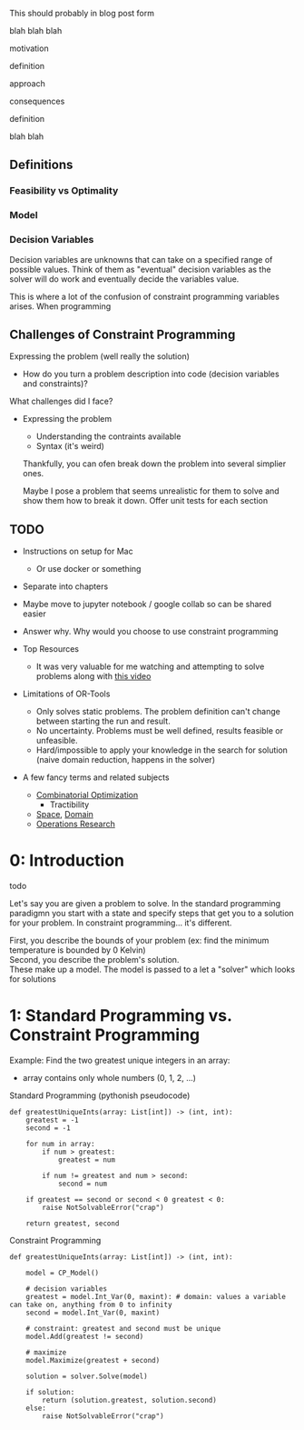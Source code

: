 This should probably in blog post form

blah blah blah 

motivation

definition

approach

consequences

definition

blah blah

## Definitions

### Feasibility vs Optimality

### Model


### Decision Variables
Decision variables are unknowns that can take on a specified range of possible values. Think of them as "eventual" decision variables as the solver will do work and eventually decide the variables value.

This is where a lot of the confusion of constraint programming variables arises. When programming 

## Challenges of Constraint Programming

Expressing the problem (well really the solution)
 - How do you turn a problem description into code (decision variables and constraints)?


What challenges did I face?
 - Expressing the problem
    - Understanding the contraints available
    - Syntax (it's weird)
 
    Thankfully, you can ofen break down the problem into several simplier ones.

    Maybe I pose a problem that seems unrealistic for them to solve and show them how to break it down.
    Offer unit tests for each section


## TODO
 - Instructions on setup for Mac
    - Or use docker or something

 - Separate into chapters
 - Maybe move to jupyter notebook / google collab so can be shared easier

 - Answer why. Why would you choose to use constraint programming

 - Top Resources
    - It was very valuable for me watching and attempting to solve problems along with [this video](https://www.youtube.com/watch?v=hod0L0zfnZs)

 - Limitations of OR-Tools
    - Only solves static problems. The problem definition can't change between starting the run and result.
    - No uncertainty. Problems must be well defined, results feasible or unfeasible. 
    - Hard/impossible to apply your knowledge in the search for solution (naive domain reduction, happens in the solver)

 - A few fancy terms and related subjects
    - [Combinatorial Optimization](https://en.wikipedia.org/wiki/Combinatorial_optimization)
        - Tractibility
    - [Space](https://en.wikipedia.org/wiki/Space_(mathematics)), [Domain](https://en.wikipedia.org/wiki/Domain_(mathematical_analysis))
    - [Operations Research](https://en.wikipedia.org/wiki/Operations_research)


# 0: Introduction
todo

Let's say you are given a problem to solve. In the standard programming paradigmn you start with a state and specify steps that get you to a solution for your problem. In constraint programming... it's different.

First, you describe the bounds of your problem (ex: find the minimum temperature is bounded by 0 Kelvin)   
Second, you describe the problem's solution.  
These make up a model. The model is passed to a let a "solver" which looks for solutions




# 1: Standard Programming vs. Constraint Programming


Example: Find the two greatest unique integers in an array:
 - array contains only whole numbers (0, 1, 2, ...)

Standard Programming (pythonish pseudocode)
```
def greatestUniqueInts(array: List[int]) -> (int, int):
    greatest = -1
    second = -1

    for num in array:
        if num > greatest:
            greatest = num

        if num != greatest and num > second:
            second = num

    if greatest == second or second < 0 greatest < 0:
        raise NotSolvableError("crap")

    return greatest, second
```

Constraint Programming
```
def greatestUniqueInts(array: List[int]) -> (int, int):

    model = CP_Model()

    # decision variables
    greatest = model.Int_Var(0, maxint): # domain: values a variable can take on, anything from 0 to infinity
    second = model.Int_Var(0, maxint)

    # constraint: greatest and second must be unique
    model.Add(greatest != second)

    # maximize
    model.Maximize(greatest + second)

    solution = solver.Solve(model)

    if solution:
        return (solution.greatest, solution.second)
    else:
        raise NotSolvableError("crap")




```